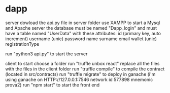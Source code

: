 # dapp
server
dowload the api.py file in server folder
use XAMPP to start a Mysql and Apache server
the database must be named "Dapp_login" and must have a table named "UserData" with these attributes:
id (primary key, auto increment)
username (unic)
password
name
surname
email
wallet (unic)
registrationType

run "python3 api.py" to start the server

client
to start choose a folder
run "truffle unbox react"
replace all the files with the files in the client folder
run "truffle compile" to compile the contract (located in src/contracts)
run "truffle migrate" to deploy in ganache (i'm using ganache on HTTP://127.0.0.1:7546 network id 577898 mnemonic prova2)
run "npm start" to start the front end
